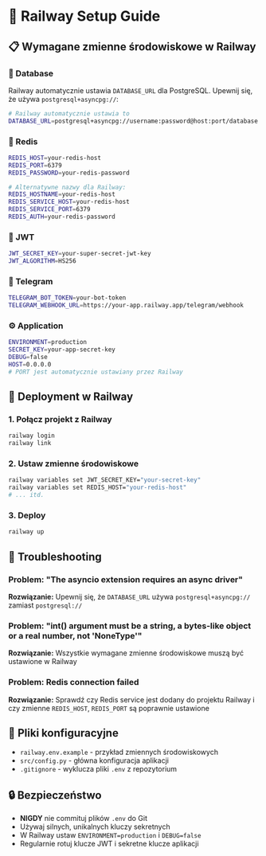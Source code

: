 # 🚂 Railway Setup Guide

## 📋 Wymagane zmienne środowiskowe w Railway

### 🔐 Database

Railway automatycznie ustawia `DATABASE_URL` dla PostgreSQL. Upewnij się, że używa `postgresql+asyncpg://`:

```bash
# Railway automatycznie ustawia to
DATABASE_URL=postgresql+asyncpg://username:password@host:port/database
```

### 🔴 Redis

```bash
REDIS_HOST=your-redis-host
REDIS_PORT=6379
REDIS_PASSWORD=your-redis-password

# Alternatywne nazwy dla Railway:
REDIS_HOSTNAME=your-redis-host
REDIS_SERVICE_HOST=your-redis-host
REDIS_SERVICE_PORT=6379
REDIS_AUTH=your-redis-password
```

### 🔑 JWT

```bash
JWT_SECRET_KEY=your-super-secret-jwt-key
JWT_ALGORITHM=HS256
```

### 🤖 Telegram

```bash
TELEGRAM_BOT_TOKEN=your-bot-token
TELEGRAM_WEBHOOK_URL=https://your-app.railway.app/telegram/webhook
```

### ⚙️ Application

```bash
ENVIRONMENT=production
SECRET_KEY=your-app-secret-key
DEBUG=false
HOST=0.0.0.0
# PORT jest automatycznie ustawiany przez Railway
```

## 🚀 Deployment w Railway

### 1. Połącz projekt z Railway

```bash
railway login
railway link
```

### 2. Ustaw zmienne środowiskowe

```bash
railway variables set JWT_SECRET_KEY="your-secret-key"
railway variables set REDIS_HOST="your-redis-host"
# ... itd.
```

### 3. Deploy

```bash
railway up
```

## 🔧 Troubleshooting

### Problem: "The asyncio extension requires an async driver"

**Rozwiązanie:** Upewnij się, że `DATABASE_URL` używa `postgresql+asyncpg://` zamiast `postgresql://`

### Problem: "int() argument must be a string, a bytes-like object or a real number, not 'NoneType'"

**Rozwiązanie:** Wszystkie wymagane zmienne środowiskowe muszą być ustawione w Railway

### Problem: Redis connection failed

**Rozwiązanie:** Sprawdź czy Redis service jest dodany do projektu Railway i czy zmienne `REDIS_HOST`, `REDIS_PORT` są poprawnie ustawione

## 📁 Pliki konfiguracyjne

- `railway.env.example` - przykład zmiennych środowiskowych
- `src/config.py` - główna konfiguracja aplikacji
- `.gitignore` - wyklucza pliki `.env` z repozytorium

## 🔒 Bezpieczeństwo

- **NIGDY** nie commituj plików `.env` do Git
- Używaj silnych, unikalnych kluczy sekretnych
- W Railway ustaw `ENVIRONMENT=production` i `DEBUG=false`
- Regularnie rotuj klucze JWT i sekretne klucze aplikacji
